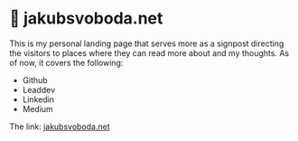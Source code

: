 # 👋 jakubsvoboda.net
This is my personal landing page that serves more as a signpost directing the visitors to places where they can read more about and my thoughts.
As of now, it covers the following:

- Github
- Leaddev
- Linkedin
- Medium

The link: [jakubsvoboda.net](https://jakubsvoboda.net)




